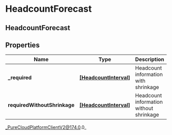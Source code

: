 # HeadcountForecast

## HeadcountForecast

## Properties

|Name | Type | Description | Notes|
|------------ | ------------- | ------------- | -------------|
| **_required** | [**[HeadcountInterval]**]([HeadcountInterval]) | Headcount information with shrinkage | |
| **requiredWithoutShrinkage** | [**[HeadcountInterval]**]([HeadcountInterval]) | Headcount information without shrinkage | |



_PureCloudPlatformClientV2@174.0.0_
